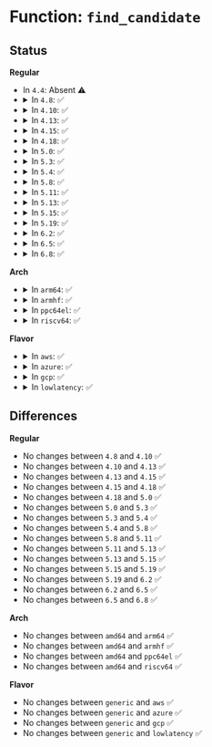 # Function: <code>find_candidate</code>

## Status
<b>Regular</b>
<ul>
<li>
In <code>4.4</code>: Absent ⚠️
</li>
<li>
<details>
<summary>In <code>4.8</code>: ✅</summary>

```c
struct dma_chan *find_candidate(struct dma_device *device, const dma_cap_mask_t *mask, dma_filter_fn fn, void *fn_param);
```

**Collision:** Unique Static

**Inline:** No

**Transformation:** False

**Instances:**

```
In drivers/dma/dmaengine.c (ffffffff8150cb30)
Location: drivers/dma/dmaengine.c:552
Inline: False
Direct callers:
  - drivers/dma/dmaengine.c:dma_request_chan
  - drivers/dma/dmaengine.c:__dma_request_channel
  - drivers/dma/dmaengine.c:dma_get_any_slave_channel
```
**Symbols:**

```
ffffffff8150cb30-ffffffff8150cde6: find_candidate (STB_LOCAL)
```
</details>
</li>
<li>
<details>
<summary>In <code>4.10</code>: ✅</summary>

```c
struct dma_chan *find_candidate(struct dma_device *device, const dma_cap_mask_t *mask, dma_filter_fn fn, void *fn_param);
```

**Collision:** Unique Static

**Inline:** No

**Transformation:** False

**Instances:**

```
In drivers/dma/dmaengine.c (ffffffff81538c40)
Location: drivers/dma/dmaengine.c:552
Inline: False
Direct callers:
  - drivers/dma/dmaengine.c:dma_request_chan
  - drivers/dma/dmaengine.c:__dma_request_channel
  - drivers/dma/dmaengine.c:dma_get_any_slave_channel
```
**Symbols:**

```
ffffffff81538c40-ffffffff81538ef6: find_candidate (STB_LOCAL)
```
</details>
</li>
<li>
<details>
<summary>In <code>4.13</code>: ✅</summary>

```c
struct dma_chan *find_candidate(struct dma_device *device, const dma_cap_mask_t *mask, dma_filter_fn fn, void *fn_param);
```

**Collision:** Unique Static

**Inline:** No

**Transformation:** False

**Instances:**

```
In drivers/dma/dmaengine.c (ffffffff8154c400)
Location: drivers/dma/dmaengine.c:552
Inline: False
Direct callers:
  - drivers/dma/dmaengine.c:dma_request_chan
  - drivers/dma/dmaengine.c:__dma_request_channel
  - drivers/dma/dmaengine.c:dma_get_any_slave_channel
```
**Symbols:**

```
ffffffff8154c400-ffffffff8154c680: find_candidate (STB_LOCAL)
```
</details>
</li>
<li>
<details>
<summary>In <code>4.15</code>: ✅</summary>

```c
struct dma_chan *find_candidate(struct dma_device *device, const dma_cap_mask_t *mask, dma_filter_fn fn, void *fn_param);
```

**Collision:** Unique Static

**Inline:** No

**Transformation:** False

**Instances:**

```
In drivers/dma/dmaengine.c (ffffffff815af740)
Location: drivers/dma/dmaengine.c:552
Inline: False
Direct callers:
  - drivers/dma/dmaengine.c:dma_request_chan
  - drivers/dma/dmaengine.c:__dma_request_channel
  - drivers/dma/dmaengine.c:dma_get_any_slave_channel
```
**Symbols:**

```
ffffffff815af740-ffffffff815af9c2: find_candidate (STB_LOCAL)
```
</details>
</li>
<li>
<details>
<summary>In <code>4.18</code>: ✅</summary>

```c
struct dma_chan *find_candidate(struct dma_device *device, const dma_cap_mask_t *mask, dma_filter_fn fn, void *fn_param);
```

**Collision:** Unique Static

**Inline:** No

**Transformation:** False

**Instances:**

```
In drivers/dma/dmaengine.c (ffffffff815e7af0)
Location: drivers/dma/dmaengine.c:552
Inline: False
Direct callers:
  - drivers/dma/dmaengine.c:dma_request_chan
  - drivers/dma/dmaengine.c:__dma_request_channel
  - drivers/dma/dmaengine.c:dma_get_any_slave_channel
```
**Symbols:**

```
ffffffff815e7af0-ffffffff815e7d85: find_candidate (STB_LOCAL)
```
</details>
</li>
<li>
<details>
<summary>In <code>5.0</code>: ✅</summary>

```c
struct dma_chan *find_candidate(struct dma_device *device, const dma_cap_mask_t *mask, dma_filter_fn fn, void *fn_param);
```

**Collision:** Unique Static

**Inline:** No

**Transformation:** False

**Instances:**

```
In drivers/dma/dmaengine.c (ffffffff81602f60)
Location: drivers/dma/dmaengine.c:546
Inline: False
Direct callers:
  - drivers/dma/dmaengine.c:dma_request_chan
  - drivers/dma/dmaengine.c:__dma_request_channel
  - drivers/dma/dmaengine.c:dma_get_any_slave_channel
```
**Symbols:**

```
ffffffff81602f60-ffffffff8160320f: find_candidate (STB_LOCAL)
```
</details>
</li>
<li>
<details>
<summary>In <code>5.3</code>: ✅</summary>

```c
struct dma_chan *find_candidate(struct dma_device *device, const dma_cap_mask_t *mask, dma_filter_fn fn, void *fn_param);
```

**Collision:** Unique Static

**Inline:** No

**Transformation:** False

**Instances:**

```
In drivers/dma/dmaengine.c (ffffffff81635630)
Location: drivers/dma/dmaengine.c:536
Inline: False
Direct callers:
  - drivers/dma/dmaengine.c:dma_request_chan
  - drivers/dma/dmaengine.c:__dma_request_channel
  - drivers/dma/dmaengine.c:dma_get_any_slave_channel
```
**Symbols:**

```
ffffffff81635630-ffffffff816358c4: find_candidate (STB_LOCAL)
```
</details>
</li>
<li>
<details>
<summary>In <code>5.4</code>: ✅</summary>

```c
struct dma_chan *find_candidate(struct dma_device *device, const dma_cap_mask_t *mask, dma_filter_fn fn, void *fn_param);
```

**Collision:** Unique Static

**Inline:** No

**Transformation:** False

**Instances:**

```
In drivers/dma/dmaengine.c (ffffffff81657350)
Location: drivers/dma/dmaengine.c:536
Inline: False
Direct callers:
  - drivers/dma/dmaengine.c:dma_request_chan
  - drivers/dma/dmaengine.c:__dma_request_channel
  - drivers/dma/dmaengine.c:dma_get_any_slave_channel
```
**Symbols:**

```
ffffffff81657350-ffffffff816575e4: find_candidate (STB_LOCAL)
```
</details>
</li>
<li>
<details>
<summary>In <code>5.8</code>: ✅</summary>

```c
struct dma_chan *find_candidate(struct dma_device *device, const dma_cap_mask_t *mask, dma_filter_fn fn, void *fn_param);
```

**Collision:** Unique Static

**Inline:** No

**Transformation:** False

**Instances:**

```
In drivers/dma/dmaengine.c (ffffffff81707b30)
Location: drivers/dma/dmaengine.c:643
Inline: False
Direct callers:
  - drivers/dma/dmaengine.c:dma_request_chan
  - drivers/dma/dmaengine.c:__dma_request_channel
  - drivers/dma/dmaengine.c:dma_get_any_slave_channel
```
**Symbols:**

```
ffffffff81707b30-ffffffff81707c4a: find_candidate (STB_LOCAL)
```
</details>
</li>
<li>
<details>
<summary>In <code>5.11</code>: ✅</summary>

```c
struct dma_chan *find_candidate(struct dma_device *device, const dma_cap_mask_t *mask, dma_filter_fn fn, void *fn_param);
```

**Collision:** Unique Static

**Inline:** No

**Transformation:** False

**Instances:**

```
In drivers/dma/dmaengine.c (ffffffff81724d80)
Location: drivers/dma/dmaengine.c:655
Inline: False
Direct callers:
  - drivers/dma/dmaengine.c:dma_request_chan
  - drivers/dma/dmaengine.c:__dma_request_channel
  - drivers/dma/dmaengine.c:dma_get_any_slave_channel
```
**Symbols:**

```
ffffffff81724d80-ffffffff81724e84: find_candidate (STB_LOCAL)
```
</details>
</li>
<li>
<details>
<summary>In <code>5.13</code>: ✅</summary>

```c
struct dma_chan *find_candidate(struct dma_device *device, const dma_cap_mask_t *mask, dma_filter_fn fn, void *fn_param);
```

**Collision:** Unique Static

**Inline:** No

**Transformation:** False

**Instances:**

```
In drivers/dma/dmaengine.c (ffffffff81706030)
Location: drivers/dma/dmaengine.c:655
Inline: False
Direct callers:
  - drivers/dma/dmaengine.c:dma_request_chan
  - drivers/dma/dmaengine.c:__dma_request_channel
  - drivers/dma/dmaengine.c:dma_get_any_slave_channel
```
**Symbols:**

```
ffffffff81706030-ffffffff81706134: find_candidate (STB_LOCAL)
```
</details>
</li>
<li>
<details>
<summary>In <code>5.15</code>: ✅</summary>

```c
struct dma_chan *find_candidate(struct dma_device *device, const dma_cap_mask_t *mask, dma_filter_fn fn, void *fn_param);
```

**Collision:** Unique Static

**Inline:** No

**Transformation:** False

**Instances:**

```
In drivers/dma/dmaengine.c (ffffffff81781900)
Location: drivers/dma/dmaengine.c:655
Inline: False
Direct callers:
  - drivers/dma/dmaengine.c:dma_request_chan
  - drivers/dma/dmaengine.c:__dma_request_channel
  - drivers/dma/dmaengine.c:dma_get_any_slave_channel
```
**Symbols:**

```
ffffffff81781900-ffffffff817819fe: find_candidate (STB_LOCAL)
```
</details>
</li>
<li>
<details>
<summary>In <code>5.19</code>: ✅</summary>

```c
struct dma_chan *find_candidate(struct dma_device *device, const dma_cap_mask_t *mask, dma_filter_fn fn, void *fn_param);
```

**Collision:** Unique Static

**Inline:** No

**Transformation:** False

**Instances:**

```
In drivers/dma/dmaengine.c (ffffffff818b8300)
Location: drivers/dma/dmaengine.c:655
Inline: False
Direct callers:
  - drivers/dma/dmaengine.c:dma_request_chan
  - drivers/dma/dmaengine.c:__dma_request_channel
  - drivers/dma/dmaengine.c:dma_get_any_slave_channel
```
**Symbols:**

```
ffffffff818b8300-ffffffff818b8400: find_candidate (STB_LOCAL)
```
</details>
</li>
<li>
<details>
<summary>In <code>6.2</code>: ✅</summary>

```c
struct dma_chan *find_candidate(struct dma_device *device, const dma_cap_mask_t *mask, dma_filter_fn fn, void *fn_param);
```

**Collision:** Unique Static

**Inline:** No

**Transformation:** False

**Instances:**

```
In drivers/dma/dmaengine.c (ffffffff81a057c0)
Location: drivers/dma/dmaengine.c:656
Inline: False
Direct callers:
  - drivers/dma/dmaengine.c:dma_request_chan
  - drivers/dma/dmaengine.c:__dma_request_channel
  - drivers/dma/dmaengine.c:dma_get_any_slave_channel
```
**Symbols:**

```
ffffffff81a057c0-ffffffff81a058c0: find_candidate (STB_LOCAL)
```
</details>
</li>
<li>
<details>
<summary>In <code>6.5</code>: ✅</summary>

```c
struct dma_chan *find_candidate(struct dma_device *device, const dma_cap_mask_t *mask, dma_filter_fn fn, void *fn_param);
```

**Collision:** Unique Static

**Inline:** No

**Transformation:** False

**Instances:**

```
In drivers/dma/dmaengine.c (ffffffff81a4e640)
Location: drivers/dma/dmaengine.c:656
Inline: False
Direct callers:
  - drivers/dma/dmaengine.c:dma_request_chan
  - drivers/dma/dmaengine.c:__dma_request_channel
  - drivers/dma/dmaengine.c:dma_get_any_slave_channel
```
**Symbols:**

```
ffffffff81a4e640-ffffffff81a4e741: find_candidate (STB_LOCAL)
```
</details>
</li>
<li>
<details>
<summary>In <code>6.8</code>: ✅</summary>

```c
struct dma_chan *find_candidate(struct dma_device *device, const dma_cap_mask_t *mask, dma_filter_fn fn, void *fn_param);
```

**Collision:** Unique Static

**Inline:** No

**Transformation:** False

**Instances:**

```
In drivers/dma/dmaengine.c (ffffffff81a9a2e0)
Location: drivers/dma/dmaengine.c:656
Inline: False
Direct callers:
  - drivers/dma/dmaengine.c:dma_request_chan
  - drivers/dma/dmaengine.c:__dma_request_channel
  - drivers/dma/dmaengine.c:dma_get_any_slave_channel
```
**Symbols:**

```
ffffffff81a9a2e0-ffffffff81a9a3e1: find_candidate (STB_LOCAL)
```
</details>
</li>
</ul>
<b>Arch</b>
<ul>
<li>
<details>
<summary>In <code>arm64</code>: ✅</summary>

```c
struct dma_chan *find_candidate(struct dma_device *device, const dma_cap_mask_t *mask, dma_filter_fn fn, void *fn_param);
```

**Collision:** Unique Static

**Inline:** No

**Transformation:** False

**Instances:**

```
In drivers/dma/dmaengine.c (ffff8000107fd9d8)
Location: drivers/dma/dmaengine.c:536
Inline: False
Direct callers:
  - drivers/dma/dmaengine.c:dma_request_chan
  - drivers/dma/dmaengine.c:__dma_request_channel
  - drivers/dma/dmaengine.c:dma_get_any_slave_channel
```
**Symbols:**

```
ffff8000107fd9d8-ffff8000107fdcf4: find_candidate (STB_LOCAL)
```
</details>
</li>
<li>
<details>
<summary>In <code>armhf</code>: ✅</summary>

```c
struct dma_chan *find_candidate(struct dma_device *device, const dma_cap_mask_t *mask, dma_filter_fn fn, void *fn_param);
```

**Collision:** Unique Static

**Inline:** No

**Transformation:** False

**Instances:**

```
In drivers/dma/dmaengine.c (c091ed70)
Location: drivers/dma/dmaengine.c:536
Inline: False
Direct callers:
  - drivers/dma/dmaengine.c:dma_request_chan
  - drivers/dma/dmaengine.c:__dma_request_channel
  - drivers/dma/dmaengine.c:dma_get_any_slave_channel
```
**Symbols:**

```
c091ed70-c091f044: find_candidate (STB_LOCAL)
```
</details>
</li>
<li>
<details>
<summary>In <code>ppc64el</code>: ✅</summary>

```c
struct dma_chan *find_candidate(struct dma_device *device, const dma_cap_mask_t *mask, dma_filter_fn fn, void *fn_param);
```

**Collision:** Unique Static

**Inline:** No

**Transformation:** False

**Instances:**

```
In drivers/dma/dmaengine.c (c0000000008c6b00)
Location: drivers/dma/dmaengine.c:536
Inline: False
Direct callers:
  - drivers/dma/dmaengine.c:dma_request_chan
  - drivers/dma/dmaengine.c:__dma_request_channel
  - drivers/dma/dmaengine.c:dma_get_any_slave_channel
```
**Symbols:**

```
c0000000008c6b00-c0000000008c6f18: find_candidate (STB_LOCAL)
```
</details>
</li>
<li>
<details>
<summary>In <code>riscv64</code>: ✅</summary>

```c
struct dma_chan *find_candidate(struct dma_device *device, const dma_cap_mask_t *mask, dma_filter_fn fn, void *fn_param);
```

**Collision:** Unique Static

**Inline:** No

**Transformation:** False

**Instances:**

```
In drivers/dma/dmaengine.c (ffffffe000515d28)
Location: drivers/dma/dmaengine.c:536
Inline: False
Direct callers:
  - drivers/dma/dmaengine.c:dma_request_chan
  - drivers/dma/dmaengine.c:__dma_request_channel
  - drivers/dma/dmaengine.c:dma_get_any_slave_channel
```
**Symbols:**

```
ffffffe000515d28-ffffffe000515f86: find_candidate (STB_LOCAL)
```
</details>
</li>
</ul>
<b>Flavor</b>
<ul>
<li>
<details>
<summary>In <code>aws</code>: ✅</summary>

```c
struct dma_chan *find_candidate(struct dma_device *device, const dma_cap_mask_t *mask, dma_filter_fn fn, void *fn_param);
```

**Collision:** Unique Static

**Inline:** No

**Transformation:** False

**Instances:**

```
In drivers/dma/dmaengine.c (ffffffff8161d1f0)
Location: drivers/dma/dmaengine.c:536
Inline: False
Direct callers:
  - drivers/dma/dmaengine.c:dma_request_chan
  - drivers/dma/dmaengine.c:__dma_request_channel
  - drivers/dma/dmaengine.c:dma_get_any_slave_channel
```
**Symbols:**

```
ffffffff8161d1f0-ffffffff8161d484: find_candidate (STB_LOCAL)
```
</details>
</li>
<li>
<details>
<summary>In <code>azure</code>: ✅</summary>

```c
struct dma_chan *find_candidate(struct dma_device *device, const dma_cap_mask_t *mask, dma_filter_fn fn, void *fn_param);
```

**Collision:** Unique Static

**Inline:** No

**Transformation:** False

**Instances:**

```
In drivers/dma/dmaengine.c (ffffffff816118e0)
Location: drivers/dma/dmaengine.c:536
Inline: False
Direct callers:
  - drivers/dma/dmaengine.c:dma_request_chan
  - drivers/dma/dmaengine.c:__dma_request_channel
  - drivers/dma/dmaengine.c:dma_get_any_slave_channel
```
**Symbols:**

```
ffffffff816118e0-ffffffff81611b74: find_candidate (STB_LOCAL)
```
</details>
</li>
<li>
<details>
<summary>In <code>gcp</code>: ✅</summary>

```c
struct dma_chan *find_candidate(struct dma_device *device, const dma_cap_mask_t *mask, dma_filter_fn fn, void *fn_param);
```

**Collision:** Unique Static

**Inline:** No

**Transformation:** False

**Instances:**

```
In drivers/dma/dmaengine.c (ffffffff8164b190)
Location: drivers/dma/dmaengine.c:536
Inline: False
Direct callers:
  - drivers/dma/dmaengine.c:dma_request_chan
  - drivers/dma/dmaengine.c:__dma_request_channel
  - drivers/dma/dmaengine.c:dma_get_any_slave_channel
```
**Symbols:**

```
ffffffff8164b190-ffffffff8164b424: find_candidate (STB_LOCAL)
```
</details>
</li>
<li>
<details>
<summary>In <code>lowlatency</code>: ✅</summary>

```c
struct dma_chan *find_candidate(struct dma_device *device, const dma_cap_mask_t *mask, dma_filter_fn fn, void *fn_param);
```

**Collision:** Unique Static

**Inline:** No

**Transformation:** False

**Instances:**

```
In drivers/dma/dmaengine.c (ffffffff81665730)
Location: drivers/dma/dmaengine.c:536
Inline: False
Direct callers:
  - drivers/dma/dmaengine.c:dma_request_chan
  - drivers/dma/dmaengine.c:__dma_request_channel
  - drivers/dma/dmaengine.c:dma_get_any_slave_channel
```
**Symbols:**

```
ffffffff81665730-ffffffff816659c4: find_candidate (STB_LOCAL)
```
</details>
</li>
</ul>

## Differences
<b>Regular</b>
<ul>
<li>
No changes between <code>4.8</code> and <code>4.10</code> ✅
</li>
<li>
No changes between <code>4.10</code> and <code>4.13</code> ✅
</li>
<li>
No changes between <code>4.13</code> and <code>4.15</code> ✅
</li>
<li>
No changes between <code>4.15</code> and <code>4.18</code> ✅
</li>
<li>
No changes between <code>4.18</code> and <code>5.0</code> ✅
</li>
<li>
No changes between <code>5.0</code> and <code>5.3</code> ✅
</li>
<li>
No changes between <code>5.3</code> and <code>5.4</code> ✅
</li>
<li>
No changes between <code>5.4</code> and <code>5.8</code> ✅
</li>
<li>
No changes between <code>5.8</code> and <code>5.11</code> ✅
</li>
<li>
No changes between <code>5.11</code> and <code>5.13</code> ✅
</li>
<li>
No changes between <code>5.13</code> and <code>5.15</code> ✅
</li>
<li>
No changes between <code>5.15</code> and <code>5.19</code> ✅
</li>
<li>
No changes between <code>5.19</code> and <code>6.2</code> ✅
</li>
<li>
No changes between <code>6.2</code> and <code>6.5</code> ✅
</li>
<li>
No changes between <code>6.5</code> and <code>6.8</code> ✅
</li>
</ul>
<b>Arch</b>
<ul>
<li>
No changes between <code>amd64</code> and <code>arm64</code> ✅
</li>
<li>
No changes between <code>amd64</code> and <code>armhf</code> ✅
</li>
<li>
No changes between <code>amd64</code> and <code>ppc64el</code> ✅
</li>
<li>
No changes between <code>amd64</code> and <code>riscv64</code> ✅
</li>
</ul>
<b>Flavor</b>
<ul>
<li>
No changes between <code>generic</code> and <code>aws</code> ✅
</li>
<li>
No changes between <code>generic</code> and <code>azure</code> ✅
</li>
<li>
No changes between <code>generic</code> and <code>gcp</code> ✅
</li>
<li>
No changes between <code>generic</code> and <code>lowlatency</code> ✅
</li>
</ul>
